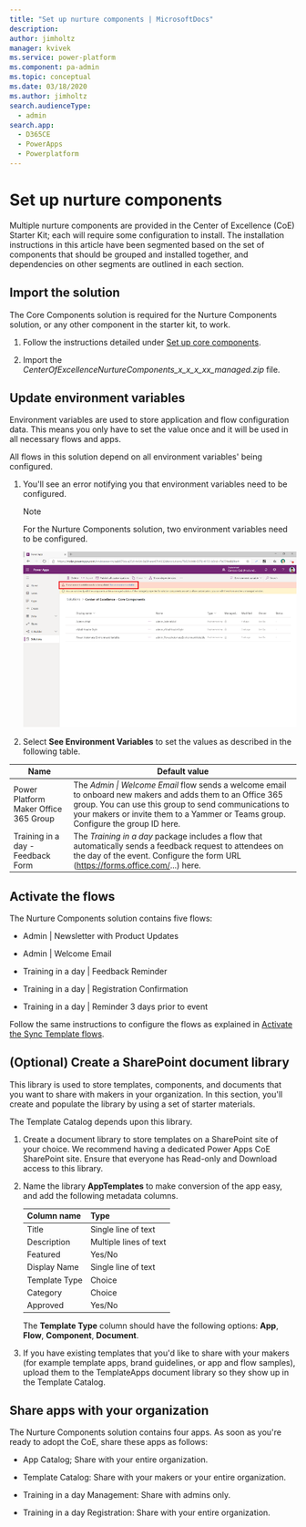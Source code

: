 ```yaml
---
title: "Set up nurture components | MicrosoftDocs"
description: 
author: jimholtz
manager: kvivek
ms.service: power-platform
ms.component: pa-admin
ms.topic: conceptual
ms.date: 03/18/2020
ms.author: jimholtz
search.audienceType: 
  - admin
search.app: 
  - D365CE
  - PowerApps
  - Powerplatform
---
```


# Set up nurture components

Multiple nurture components are provided in the Center of Excellence (CoE) Starter Kit; each will require some configuration to install. The installation instructions in this article have been segmented based on the set of components that should be grouped and installed together, and dependencies on other segments are outlined in each section.

## Import the solution

The Core Components solution is required for the Nurture Components solution, or any other component in the starter kit, to work.

1. Follow the instructions detailed under [Set up core components](setup-core-components.md).

1. Import the *CenterOfExcellenceNurtureComponents_x_x_x_xx_managed.zip* file.

## Update environment variables

Environment variables are used to store application and flow configuration data. This means you only have to set the value once and it will be used in all necessary flows and apps.

All flows in this solution depend on all environment variables' being configured.

1. You'll see an error notifying you that environment variables need to be configured. 
   > [!NOTE]
   > For the Nurture Components solution, two<!--edits okay?--> environment variables need to be configured.
   
   ![Environment variables need to be updated](media/coe7.png "Environment variables need to be updated")

1. Select **See Environment Variables** to set the values as described in the following table.

| Name | Default value |
|------|---------------|
| Power Platform Maker Office 365 Group | The *Admin \| Welcome Email* flow sends a welcome email to onboard new makers and adds them to an Office 365 group. You can use this group to send communications to your makers or invite them to a Yammer or Teams group. Configure the group ID here.|
| Training in a day - Feedback Form     | The *Training in a day* package includes a flow that automatically sends a feedback request to attendees on the day of the event. Configure the form URL (<https://forms.office.com/>...) here.    |

## Activate the flows

The Nurture Components solution contains five flows:

-  Admin \| Newsletter with Product Updates

-  Admin \| Welcome Email

-  Training in a day \| Feedback Reminder

-  Training in a day \| Registration Confirmation

-  Training in a day \| Reminder 3 days prior to event

Follow the same instructions to configure the flows as explained in [Activate the Sync Template flows](setup-core-components.md#activate-the-sync-template-flows).

## (Optional) Create a SharePoint document library

This library is used to store templates, components, and documents that you want to share with makers in your organization. In this section, you'll create and populate the library by using a set of starter materials.

The Template Catalog depends upon this library.

1. Create a document library to store templates on a SharePoint site of your choice. We recommend having a dedicated Power Apps CoE SharePoint site. Ensure that everyone has Read-only and Download access to this library.

1. Name the library **AppTemplates** to make conversion of the app easy, and add the following metadata columns<!--what does "with precise naming to your library" mean?-->.

   | Column name | Type |
   |----|----|
   |Title | Single line of text |
   |Description | Multiple lines of text |
   |Featured | Yes/No |
   |Display Name | Single line of text |
   |Template Type | Choice |
   |Category | Choice |
   |Approved | Yes/No |

   The **Template Type** column should have the following options: **App**, **Flow**, **Component**, **Document**.

1. If you have existing templates that you'd like to share with your makers (for example template apps, brand guidelines, or app and flow samples), upload them to the TemplateApps document library so they show up in the Template Catalog.

## Share apps with your organization

The Nurture Components solution contains four apps. As soon as you're ready to adopt the CoE, share these apps as follows: 

- App Catalog; Share with your entire organization.

- Template Catalog: Share with your makers or your entire organization.

- Training in a day Management: Share with admins only.

- Training in a day Registration: Share with your entire organization.
